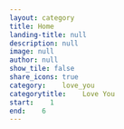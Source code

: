 ```yaml
---
layout: category
title: Home
landing-title: null
description: null
image: null
author: null
show_tile: false
share_icons: true
category:    love_you
categorytitle:    Love You
start:    1
end:    6
---
```

